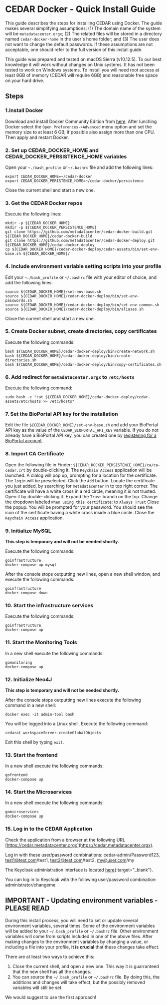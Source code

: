 # CEDAR Docker - Quick Install Guide

This guide describes the steps for installing CEDAR using Docker. The guide makes several simplifying assumptions: 
(1) The domain name of the system will be ``metadatacenter.orgx``;
(2) The related files will be stored in a directory named ``cedar-docker-home`` in the user's home folder;
and (3) The user does not want to change the default passwords. 
If these assumptions are not acceptable, one should refer to the full version of this install guide.

This guide was prepared and tested on macOS Sierra (v10.12.5).
To our best knowledge it will work without changes on Unix systems.
It has not been tested to work on Windows systems.
To install you will need root access at least 8GB of memory (CEDAR will require 6GB) and reasonable free space on your hard drive.

## Steps
### 1.Install Docker

Download and install Docker Community Edition from [here](https://www.docker.com/community-edition).
After lunching Docker select the ```Open Preferences->Advanced``` menu option and set the memory size
to at least 6 GB; if possible also assign more than one CPU. Then apply and restart Docker.

### 2. Set up CEDAR_DOCKER_HOME and CEDAR_DOCKER_PERSISTENCE_HOME variables

Open your ```~./bash_profile``` or ```~/.bashrc``` file and add the following lines:

    export CEDAR_DOCKER_HOME=~/cedar-docker
    export CEDAR_DOCKER_PERISTENCE_HOME=~/cedar-docker/persistence

Close the current shell and start a new one.

### 3. Get the CEDAR Docker repos

Execute the following lines:

    mkdir -p ${CEDAR_DOCKER_HOME}
    mkdir -p ${CEDAR_DOCKER_PERSISTENCE_HOME}
    git clone https://github.com/metadatacenter/cedar-docker-build.git ${CEDAR_DOCKER_HOME}/cedar-docker-build
    git clone https://github.com/metadatacenter/cedar-docker-deploy.git ${CEDAR_DOCKER_HOME}/cedar-docker-deploy
    cp ${CEDAR_DOCKER_HOME}/cedar-docker-deploy/cedar-assets/bin/set-env-base.sh ${CEDAR_DOCKER_HOME}/


### 4. Include environment variable setting scripts into your profile

Edit your ``~./bash_profile`` or ``~/.bashrc`` file with your editor of choice, and add the following lines:

    source ${CEDAR_DOCKER_HOME}/set-env-base.sh
    source ${CEDAR_DOCKER_HOME}/cedar-docker-deploy/bin/set-env-passwords.sh
    source ${CEDAR_DOCKER_HOME}/cedar-docker-deploy/bin/set-env-common.sh
    source ${CEDAR_DOCKER_HOME}/cedar-docker-deploy/bin/aliases.sh

Close the current shell and start a new one.

### 5. Create Docker subnet, create directories, copy certificates
Execute the following commands:

    bash ${CEDAR_DOCKER_HOME}/cedar-docker-deploy/bin/create-network.sh
    bash ${CEDAR_DOCKER_HOME}/cedar-docker-deploy/bin/create-directories.sh
    bash ${CEDAR_DOCKER_HOME}/cedar-docker-deploy/bin/copy-certificates.sh

### 6. Add redirect for ```metadatacenter.orgx``` to ```/etc/hosts```

Execute the following command:
 
    sudo bash -c "cat ${CEDAR_DOCKER_HOME}/cedar-docker-deploy/cedar-assets/etc/hosts >> /etc/hosts"

### 7. Set the BioPortal API key for the installation

Edit the file ```${CEDAR_DOCKER_HOME}/set-env-base.sh``` and add your BioPortal API key as the value of the ``CEDAR_BIOPORTAL_API_KEY`` variable.
If you do not already have a BioPortal API key, you can created one by [registering for a BioPortal account](https://bioportal.bioontology.org/accounts/new).

### 8. Import CA Certificate

Open the following file in Finder: ``${CEDAR_DOCKER_PERSISTENCE_HOME}/ca/ca-cedar.crt`` by double-clicking it.
The ``Keychain Access`` application  will be launched. A dialog will pop up, prompting for a location for the certificate.
The ``login`` will be preselected. Click the ``Add`` button.
Locate the certificate you just added, by searching for ``metadatacenter`` in to top right corner.
The certificate will have a white cross in a red circle, meaning it is not trusted.
Open it by double-clicking it.
Expand the ``Trust`` branch on the top.
Change the dropdown labeled ``When using this certificate``: to ``Always Trust``
Close the popup.
You will be prompted for your password.
You should see the icon of the certificate having a white cross inside a blue circle.
Close the ``Keychain Access`` application.

### 9. Initialize MySQL

**This step is temporary and will not be needed shortly.**

Execute the following commands:

    goinfrastructure
    docker-compose up mysql

After the console stops outputting new lines, open a new shell window, and execute the following commands:

    goinfrastructure
    docker-compose down

### 10. Start the infrastructure services

Execute the following commands:

    goinfrastructure
    docker-compose up

### 11. Start the Monitoring Tools

In a new shell execute the following commands:

    gomonitoring
    docker-compose up

### 12. Initialize Neo4J

**This step is temporary and will not be needed shortly.**

After the console stops outputting new lines execute the following command in a new shell:

    docker exec -it admin-tool bash

You will be logged into a Linux shell. Execute the following command:

    cedarat workspaceServer-createGlobalObjects
 
Exit this shell by typing ``exit``.

### 13. Start the frontend

In a new shell execute the following commands:

    gofrontend
    docker-compose up

### 14. Start the Microservices

In a new shell execute the following commands:

    gomicroservices
    docker-compose up

### 15. Log in to the CEDAR Application

Check the application from a browser at the following URL [https://cedar.metadatacenter.orgx](https://cedar.metadatacenter.orgx).

Log in with these user/password combinations: cedar-admin/Password123, test1@test.com/test1, test2@test.com/test2, my@user.com/my

The Keycloak administration interface is located [here](https://auth.metadatacenter.orgx/auth/admin/){:target="_blank"}.

You can log in to Keycloak with the following user/password combination: administrator/changeme

## IMPORTANT - Updating environment variables - PLEASE READ
During this install process, you will need to set or update several environment variables, several times.
Some of the environment variables will be added to your ``~/.bash_profile`` or ``~/.bashrc`` file.
Other environment variables will come from scripts included in one of the above files.
After making changes to the environment variables by changing a value, or including a file into your profile, **it is crucial** that these changes take effect.

There are at least two ways to achieve this:
1. Close the current shell, and open a new one. This way it is guarranteed that the new shell has all the changes.
1. You can source the ``~/.bash_profile`` or ``~/.bashrc`` file. By doing this, the additions and changes will take effect, but the possibly removed variables will still be set.

We would suggest to use the first approach!
